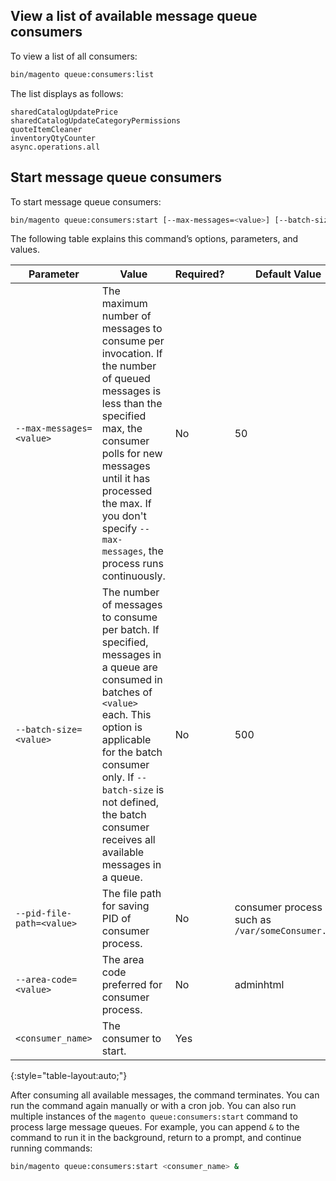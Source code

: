 ## View a list of available message queue consumers

To view a list of all consumers:

```bash
bin/magento queue:consumers:list
```

The list displays as follows:

```
sharedCatalogUpdatePrice
sharedCatalogUpdateCategoryPermissions
quoteItemCleaner
inventoryQtyCounter
async.operations.all
```

## Start message queue consumers

To start message queue consumers:

```bash
bin/magento queue:consumers:start [--max-messages=<value>] [--batch-size=<value>] [--pid-file-path=<value>] [--area-code=<value>] <consumer_name> 
```

The following table explains this command’s options, parameters, and values.

Parameter | Value | Required? | Default Value
--- | --- | --- | ---
`--max-messages=<value>` | The maximum number of messages to consume per invocation. If the number of queued messages is less than the specified max, the consumer polls for new messages until it has processed the max. If you don't specify `--max-messages`, the process runs continuously. | No | 50
`--batch-size=<value>` | The number of messages to consume per batch. If specified, messages in a queue are consumed in batches of `<value>` each. This option is applicable for the batch consumer only. If `--batch-size` is not defined, the batch consumer receives all available messages in a queue. | No | 500
`--pid-file-path=<value>` | The file path for saving PID of consumer process. | No | consumer process  such as `/var/someConsumer.pid`
`--area-code=<value>` | The area code preferred for consumer process. | No | adminhtml
`<consumer_name>` | The consumer to start. | Yes | |
{:style="table-layout:auto;"}

After consuming all available messages, the command terminates. You can run the command again manually or with a cron job. You can also run multiple instances of the `magento queue:consumers:start` command to process large message queues. For example, you can append `&` to the command to run it in the background, return to a prompt, and continue running commands:

```bash
bin/magento queue:consumers:start <consumer_name> &
```